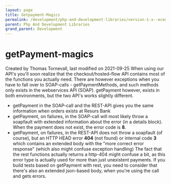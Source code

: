 ```yaml
---
layout: page
title: Getpayment-Magics
permalink: /development/php-and-development-libraries/version-1-x--ecomphp-/ecomphp-features-and-tips/getpayment-magics/
parent: Php And Development Libraries
grand_parent: Development
---
```




# getPayment-magics 
Created by Thomas Tornevall, last modified on 2021-09-25
When using our API's you'll soon realize that the checkout/hosted-flow
API contains most of the functions you actually need. There are however
exceptions when you have to fall over to SOAP-calls - getPaymentMethods,
and such methods only exists in the webservices API (SOAP).
getPayment however, exists in both environments, but the two API's works
slightly different.
- getPayment in the SOAP-call and the REST-API gives you the same
  information when orders exists at Resurs Bank
- getPayment, on failures, in the SOAP-call will most likely throw a
  soapfault with extended information about the error (in a details
  block). When the payment does not exist, the error code is **8**.
- getPayment, on failures, in the REST-API does not throw a soapfault
  (of course), but an HTTP HEAD error **404** (not found) or internal
  code **3** which contains an extended body with the "more correct
  error response" (which also might confuse exception handling)
The fact that the rest functions actually returns a http-404 might
confuse a bit, as this error type is actually used for more than just
unexistent payments. If you build tests based on getPayment with rest,
you need to consider that there's also an extended json-based body, when
you're using the call and gets errors.
  
|     |
|-----|
  
